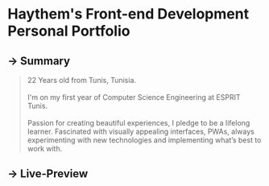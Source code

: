 # Haythem's Front-end Development Personal Portfolio
## -> Summary 
> 22 Years old from Tunis, Tunisia.<br><br>
> I'm on my first year of Computer Science Engineering at ESPRIT Tunis.<br><br>
> Passion for creating beautiful experiences, I pledge to be a lifelong learner. Fascinated with visually appealing interfaces, PWAs, always experimenting with new technologies and implementing what’s best to work with.

## -> Live-Preview
